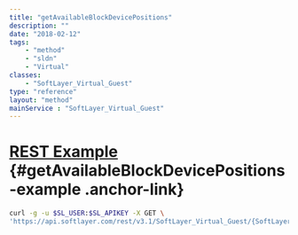 ```yaml
---
title: "getAvailableBlockDevicePositions"
description: ""
date: "2018-02-12"
tags:
    - "method"
    - "sldn"
    - "Virtual"
classes:
    - "SoftLayer_Virtual_Guest"
type: "reference"
layout: "method"
mainService : "SoftLayer_Virtual_Guest"
---
```


# [REST Example](#getAvailableBlockDevicePositions-example) <a href="/article/rest/"><i class="fas fa-question"></i></a> {#getAvailableBlockDevicePositions-example .anchor-link} 
```bash
curl -g -u $SL_USER:$SL_APIKEY -X GET \
'https://api.softlayer.com/rest/v3.1/SoftLayer_Virtual_Guest/{SoftLayer_Virtual_GuestID}/getAvailableBlockDevicePositions'
```
